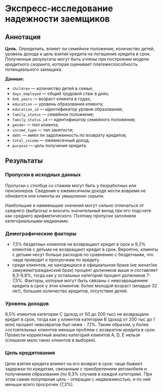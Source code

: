# Экспресс-исследование надежности заемщиков
## Аннотация
**Цель.** Определить, влияет ли семейное положение, количество детей, уровень дохода и цель взятия кредита на погашение кредита в срок. Полученные результаты могут быть учтены при построении модели *кредитного скоринга*, которая оценивает платежеспособность потенциального заемщика.

**Данные:**
- `children` — количество детей в семье;
- `days_employed` — общий трудовой стаж в днях;
- `dob_years` — возраст клиента в годах;
- `education` — уровень образования клиента;
- `education_id` — идентификатор уровня образования;
- `family_status` — семейное положение;
- `family_status_id` — идентификатор семейного положения;
- `gender` — пол клиента;
- `income_type` — тип занятости;
- `debt` — имел ли задолженность по возврату кредитов;
- `total_income` — ежемесячный доход;
- `purpose` — цель получения кредита.

## Результаты

### Пропуски в исходных данных

Пропуски с столбце со стажем могут быть у безработных или пенсионеров. Сведения о ежемесячном доходе могли вовремя не обновится или клиенты их умышленно скрыли.

Наибольшие и наименьшие значения могут сильно отличаться от среднего (выбросы) и вносить значительный вклад при его подсчете как среднего арифметического. Поэтому пропуски заполняли категориальными медианами.

### Демографические факторы
- 7,5% бездетных клиентов не возвращают кредит в срок и 9,2% клиентов с детьми не возвращают кредит в срок. Вероятно, клиенты с детьми несут больше расходов по сравнению с бездетными, что чаще приводит к просрочкам по кредиту. 
- среди клиентов, не находящихся в официальном браке (не женат/не замужем/гражданский брак) процент должников выше и составляет 9,3-9,8%, тогда как у остальных категорий процент должников 7-7,5%. Факторы, которые могут быть связаны с невозвращением кредита в срок у этих клиентов: более молодой возраст (младше 32 лет), большее количество кредитов, отсутствие детей.

### Уровень доходов
8,5% клиентов категории С (доход от 50 до 200 тыс) не возвращали кредит в срок, тогда как у клиентов категории В (доход от 200 тыс до 1 млн) процент невозвратов был ниже - 7,1%. Таким образом, у более состоятельных клиентов меньше проблем с возвратом кредита в срок. Провести корректный анализ категорий клиентов A, D, E нельзя (слишком мало таких клиентов в выборке).

### Цель кредитования
Цели взятия кредита влияют на его возврат в срок: чаще бывают задержки по кредитам, связанным с приобретением автомобиля и получением образования (по 9,3% случаев в каждой категории). При этом самая популярная цель - операции с недвижимостью, и по ней меньше всего просрочек (7,3%).